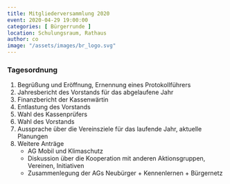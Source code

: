 ```yaml
---
title: Mitgliederversammlung 2020
event: 2020-04-29 19:00:00
categories: [ Bürgerrunde ]
location: Schulungsraum, Rathaus
author: co
image: "/assets/images/br_logo.svg"
---
```


### Tagesordnung

1. Begrüßung und Eröffnung, Ernennung eines Protokollführers
2. Jahresbericht des Vorstands für das abgelaufene Jahr
3. Finanzbericht der Kassenwärtin
4. Entlastung des Vorstands
5. Wahl des Kassenprüfers
6. Wahl des Vorstands
7. Aussprache über die Vereinsziele für das laufende Jahr, aktuelle Planungen
8. Weitere Anträge
    * AG Mobil und Klimaschutz
    * Diskussion über die Kooperation mit anderen Aktionsgruppen, Vereinen, Initiativen
    * Zusammenlegung der AGs Neubürger + Kennenlernen + Bürgernetz
